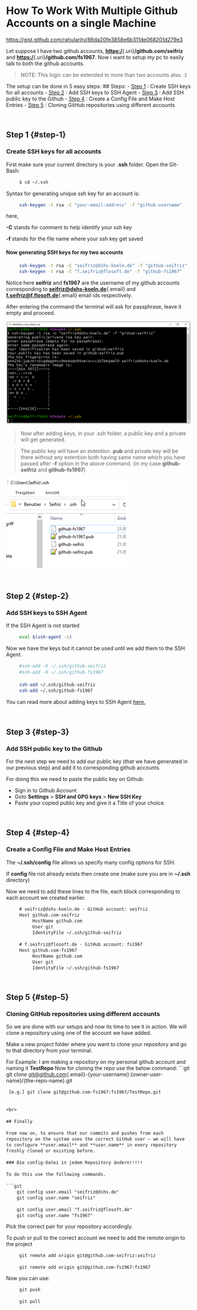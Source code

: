 # How To Work With Multiple Github Accounts on a single Machine

<https://gist.github.com/rahularity/86da20fe3858e6b311de068201d279e3>

Let suppose I have two github accounts,
[**https:/**](https:/){.uri}**/github.com/seifriz** and
[**https:/**](https:/){.uri}**/github.com/fs1967**. Now i want to setup
my pc to easily talk to both the github accounts.

> NOTE: This logic can be extended to more than two accounts also. :)

The setup can be done in 5 easy steps: \## Steps: - [Step 1](#step-1) :
Create SSH keys for all accounts - [Step 2](#step-2) : Add SSH keys to
SSH Agent - [Step 3](#step-3) : Add SSH public key to the Github - [Step
4](#step-4) : Create a Config File and Make Host Entries - [Step
5](#step-5) : Cloning GitHub repositories using different accounts

<br>

## Step 1 {#step-1}

### Create SSH keys for all accounts

First make sure your current directory is your **.ssh** folder. Open the
Git-Bash:

``` sh
     $ cd ~/.ssh
```

Syntax for generating unique ssh key for an account is:

``` sh
     ssh-keygen -t rsa -C "your-email-address" -f "github-username"
```

here,

**-C** stands for comment to help identify your ssh key

**-f** stands for the file name where your ssh key get saved

#### Now generating SSH keys for my two accounts

``` sh
     ssh-keygen -t rsa -C "seifriz@dshs-koeln.de" -f "github-seifriz"
     ssh-keygen -t rsa -C "f.seifriz@flosoft.de" -f "github-fs1967"
```

Notice here **seifriz** and **fs1967** are the username of my github
accounts corresponding to
[**seifriz\@dshs-koeln.de**](mailto:seifriz@dshs-koeln.de){.email} and
[**f.seifriz\@f.flosoft.de**](mailto:f.seifriz@f.flosoft.de){.email}
email ids respectively.

After entering the command the terminal will ask for passphrase, leave
it empty and proceed.

![Passphrase Image](images/ssh%20keygen-01.png)

> Now after adding keys, in your .ssh folder, a public key and a private
> will get generated.

> The public key will have an extention **.pub** and private key will be
> there without any extention both having same name which you have
> passed after **-f** option in the above command. (in my case
> **github-seifriz** and **github-fs1967**)

![Added Key Image](images/ssh%20keygen-02.png)

<br>

## Step 2 {#step-2}

### Add SSH keys to SSH Agent

If the SSH Agent is not started

``` sh
     eval $(ssh-agent -s)
```

Now we have the keys but it cannot be used until we add them to the SSH
Agent.

``` sh
     #ssh-add -K ~/.ssh/github-seifriz
     #ssh-add -K ~/.ssh/github-fs1967
     
     ssh-add ~/.ssh/github-seifriz
     ssh-add ~/.ssh/github-fs1967
```

You can read more about adding keys to SSH Agent
[here.](https://help.github.com/en/github/authenticating-to-github/generating-a-new-ssh-key-and-adding-it-to-the-ssh-agent)

<br>

## Step 3 {#step-3}

### Add SSH public key to the Github

For the next step we need to add our public key (that we have generated
in our previous step) and add it to corresponding github accounts.

For doing this we need to paste the public key on Github:

-   Sign in to Github Account
-   Goto **Settings** \> **SSH and GPG keys** \> **New SSH Key**
-   Paste your copied public key and give it a Title of your choice.

<br>

## Step 4 {#step-4}

### Create a Config File and Make Host Entries

The **\~/.ssh/config** file allows us specify many config options for
SSH.

If **config** file not already exists then create one (make sure you are
in **\~/.ssh** directory)

Now we need to add these lines to the file, each block corresponding to
each account we created earlier.

``` config
     # seifriz@dshs-koeln.de - GitHub account: seifriz
     Host github.com-seifriz
          HostName github.com
          User git
          IdentityFile ~/.ssh/github-seifriz

     # f.seifriz@flosoft.de - GitHub account: fs1967
     Host github.com-fs1967
          HostName github.com
          User git
          IdentityFile ~/.ssh/github-fs1967
```

<br>

## Step 5 {#step-5}

### Cloning GitHub repositories using different accounts

So we are done with our setups and now its time to see it in action. We
will clone a repository using one of the account we have added.

Make a new project folder where you want to clone your repository and go
to that directory from your terminal.

For Example: I am making a repository on my personal github account and
naming it **TestRepo** Now for cloning the repo use the below command:
\`\`\`git git clone
[git\@github.com](mailto:git@github.com){.email}-{your-username}:{owner-user-name}/{the-repo-name}.git

     [e.g.] git clone git@github.com-fs1967:fs1967/TestRepo.git


    <br>

    ## Finally

    From now on, to ensure that our commits and pushes from each repository on the system uses the correct GitHub user — we will have to configure **user.email** and **user.name** in every repository freshly cloned or existing before.

    ### Die config-Datei in jedem Repository ändern!!!!!

    To do this use the following commands.

    ```git
        git config user.email "seifriz@dshs.de"
        git config user.name "seifriz"
        
        git config user.email "f.seifriz@flosoft.de"
        git config user.name "fs1967"

Pick the correct pair for your repository accordingly.

To push or pull to the correct account we need to add the remote origin
to the project

``` git
     git remote add origin git@github.com-seifriz:seifriz
     
     git remote add origin git@github.com-fs1967:fs1967
```

Now you can use:

``` git
     git push
     
     git pull
```
